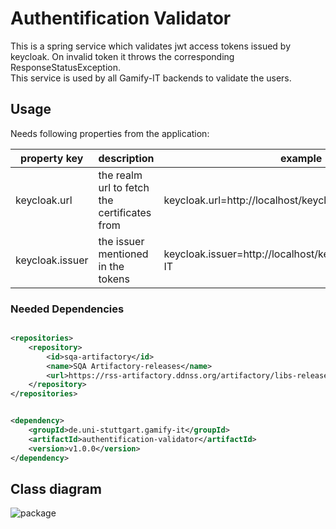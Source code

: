 # Authentification Validator

This is a spring service which validates jwt access tokens issued by keycloak. On invalid token it throws the
corresponding ResponseStatusException. \
This service is used by all Gamify-IT backends to validate the users.

## Usage

Needs following properties from the application:

| property key    | description                                  | example                                                    |
|-----------------|----------------------------------------------|------------------------------------------------------------|
| keycloak.url    | the realm url to fetch the certificates from | keycloak.url=http://localhost/keycloak/realms/Gamify-IT    |
| keycloak.issuer | the issuer mentioned in the tokens           | keycloak.issuer=http://localhost/keycloak/realms/Gamify-IT |

### Needed Dependencies

```xml

<repositories>
    <repository>
        <id>sqa-artifactory</id>
        <name>SQA Artifactory-releases</name>
        <url>https://rss-artifactory.ddnss.org/artifactory/libs-release</url>
    </repository>
</repositories>
```

```xml

<dependency>
    <groupId>de.uni-stuttgart.gamify-it</groupId>
    <artifactId>authentification-validator</artifactId>
    <version>v1.0.0</version>
</dependency>
```

## Class diagram

![package](https://user-images.githubusercontent.com/102458061/190691184-0d0bb396-f715-4178-8ca7-beec4c32698d.png)

